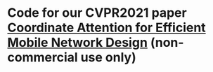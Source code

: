 # Code for our CVPR2021 paper [Coordinate Attention for Efficient Mobile Network Design](https://arxiv.org/abs/2103.02907) (non-commercial use only)
